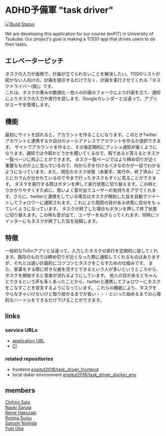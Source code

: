 # ADHD予備軍 "task driver"

[![Build Status](https://travis-ci.org/enpitut2018/task_driver.svg?branch=master)](https://travis-ci.org/enpitut2018/task_driver)

We are developing this application for our course (enPiT) in University of Tsukuba. Our project's goal is making a TODO app that drives users to do their tasks.

## エレベーターピッチ
タスクの入力が面倒で、計画が立てられないことを解決したい。TODOリストが続かない人向けの、計画を提示するだけでなく、計画を実行させてくれる「タスクドライバー(仮)」です。  
これは、タスクの重みの数値化・他人の計画のフォークにより計画を立て、通知によりタスクの入力や実行を促します。Googleカレンダーとは違って、アプリがユーザを管理します。

## 機能
最初にサイトを訪れると、アカウントを作ることになります。このときTwitterアカウントと連携するか自分のメールアドレスでアカウントを作るか選択できます。
サイトでアカウントを作ると、その後定期的にプッシュ通知が届くようになります。通知では今暇かどうかを聞いてくるので、暇であると答えるとタスク一覧ページに飛ぶことができます。
タスク一覧ページではより締め切りが近く重要なものが上に並んでいるので、何から手を付けるべきなのかが一目でわかるようになっています。また、現在のタスク状態（未着手、実行中、終了済み）ごとにカラムが分かれているので今まで行ったタスクもすぐに見ることができます。
タスクを実行する際はボタンを押して実行状態に切り替えます。この時とりかかりやすくすために、勢いよく音が出てユーザーの気持ちをアゲてくれます。さらに、twitterと連携をしている場合はタスクが開始した旨を自動でツイートしてフォロワーに通知されます。これにより周囲の目がある状態に自分をもっていくようになっています。
タスクが終了した場合もボタンを押して終了状態に切り替えます。この時も音が出て、ユーザーをねぎらってくれます。同時にツイッターにもタスクが終了した旨を投稿します。


## 特徴
一般的なToDoアプリとは違って、入力したタスクの実行を定期的に促してくれます。既存のものでは締め切りが近くなった際に通知してくれるものはありますが、それとは違い計画的にコツコツとタスクをこなすための仕組みです。
また、家事をする際に好きな曲を流すとできるという人が多いというところから、タスクを開始すると音楽が流れるようにしています。
他人の目があるとちゃんとできるという声も多くあったことから、twitterと連携してフォロワーにタスクをこなすことを宣言するようになっています。
これらの機能により、タスクをやらなきゃいけないけど取り掛かるまでが長い・・・といった始めるまでの心理的なハードルをできるだけ下げることができます。

## links

### service URLs

* [application URL](https://task-driver.sukiyaki.party)
* [CI](https://travis-ci.org/enpitut2018/task_driver)

### related repositories

* frontend [enpitut2018/task_driver_frontend](https://github.com/enpitut2018/task_driver_frontend)
* local doker environment [enpitut2018/task_driver_docker_env](https://github.com/enpitut2018/task_driver_docker_env)

## members
[Chihiro Sato](https://github.com/lmn8cs)  
[Naoki Saruta](https://github.com/Kunado)  
[Reine Hakozaki](https://github.com/hakozaki-reine)  
[Ryoma Suizu](https://github.com/Ryoma-Suizu)  
[Satoshi Nishida](https://github.com/Nishida-Satoshi)  
[Yuki Oba](https://github.com/itumizu)
